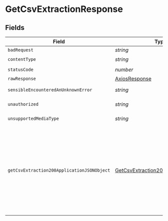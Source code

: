 # GetCsvExtractionResponse


## Fields

| Field                                                                                                                                                         | Type                                                                                                                                                          | Required                                                                                                                                                      | Description                                                                                                                                                   |
| ------------------------------------------------------------------------------------------------------------------------------------------------------------- | ------------------------------------------------------------------------------------------------------------------------------------------------------------- | ------------------------------------------------------------------------------------------------------------------------------------------------------------- | ------------------------------------------------------------------------------------------------------------------------------------------------------------- |
| `badRequest`                                                                                                                                                  | *string*                                                                                                                                                      | :heavy_minus_sign:                                                                                                                                            | Bad Request                                                                                                                                                   |
| `contentType`                                                                                                                                                 | *string*                                                                                                                                                      | :heavy_check_mark:                                                                                                                                            | N/A                                                                                                                                                           |
| `statusCode`                                                                                                                                                  | *number*                                                                                                                                                      | :heavy_check_mark:                                                                                                                                            | N/A                                                                                                                                                           |
| `rawResponse`                                                                                                                                                 | [AxiosResponse](https://axios-http.com/docs/res_schema)                                                                                                       | :heavy_minus_sign:                                                                                                                                            | N/A                                                                                                                                                           |
| `sensibleEncounteredAnUnknownError`                                                                                                                           | *string*                                                                                                                                                      | :heavy_minus_sign:                                                                                                                                            | Internal Server Error                                                                                                                                         |
| `unauthorized`                                                                                                                                                | *string*                                                                                                                                                      | :heavy_minus_sign:                                                                                                                                            | Not authorized                                                                                                                                                |
| `unsupportedMediaType`                                                                                                                                        | *string*                                                                                                                                                      | :heavy_minus_sign:                                                                                                                                            | Unsupported Media Type                                                                                                                                        |
| `getCsvExtraction200ApplicationJSONObject`                                                                                                                    | [GetCsvExtraction200ApplicationJSON](../../models/operations/getcsvextraction200applicationjson.md)                                                           | :heavy_minus_sign:                                                                                                                                            | Indicates the extraction successfully converted to an CSV file. This response contains the download URL for the CSV file. The link<br/>expires after 15 minutes.<br/> |